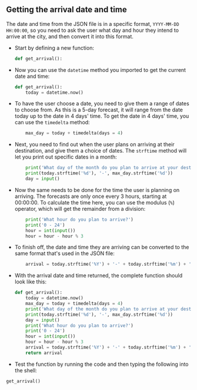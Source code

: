 ## Getting the arrival date and time

The date and time from the JSON file is in a specific format, `YYYY-MM-DD HH:00:00`, so you need to ask the user what day and hour they intend to arrive at the city, and then convert it into this format.

- Start by defining a new function:

	```python
	def get_arrival():
	```

- Now you can use the `datetime` method you imported to get the current date and time:

	```python
	def get_arrival():
		today = datetime.now()
	```

- To have the user choose a date, you need to give them a range of dates to choose from. As this is a 5-day forecast, it will range from the date today up to the date in 4 days' time. To get the date in 4 days' time, you can use the `timedelta` method:

	```python
		max_day = today + timedelta(days = 4)
	```

- Next, you need to find out when the user plans on arriving at their destination, and give them a choice of dates. The `strftime` method will let you print out specific dates in a month:

	```python
		print('What day of the month do you plan to arrive at your destination?')
		print(today.strftime('%d'), '-', max_day.strftime('%d'))
		day = input()
	```

- Now the same needs to be done for the time the user is planning on arriving. The forecasts are only once every 3 hours, starting at 00:00:00. To calculate the time here, you can use the modulus (`%`) operator, which will get the remainder from a division:

	```python
		print('What hour do you plan to arrive?')
		print('0 - 24')
		hour = int(input())
		hour = hour - hour % 3
	```

- To finish off, the date and time they are arriving can be converted to the same format that's used in the JSON file:

	```python
		arrival = today.strftime('%Y') + '-' + today.strftime('%m') + '-' + day + ' ' + str(hour) + ':00:00'
	```

- With the arrival date and time returned, the complete function should look like this:

	```python
	def get_arrival():
		today = datetime.now()
		max_day = today + timedelta(days = 4)
		print('What day of the month do you plan to arrive at your destination?')
		print(today.strftime('%d'), '-', max_day.strftime('%d'))
		day = input()
		print('What hour do you plan to arrive?')
		print('0 - 24')
		hour = int(input())
		hour = hour - hour % 3
		arrival = today.strftime('%Y') + '-' + today.strftime('%m') + '-' + day + ' ' + str(hour) + ':00:00'
		return arrival
	```

- Test the function by running the code and then typing the following into the shell:

```python
get_arrival()
```

